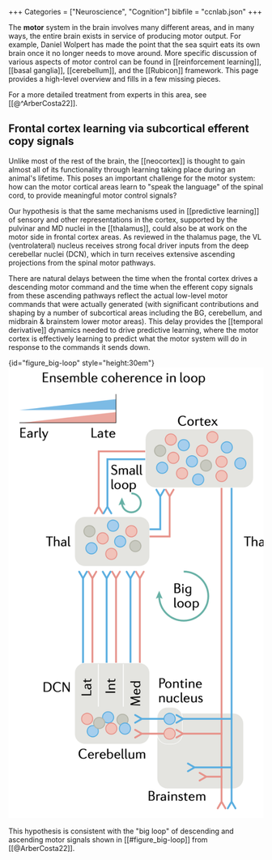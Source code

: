 +++
Categories = ["Neuroscience", "Cognition"]
bibfile = "ccnlab.json"
+++

The **motor** system in the brain involves many different areas, and in many ways, the entire brain exists in service of producing motor output. For example, Daniel Wolpert has made the point that the sea squirt eats its own brain once it no longer needs to move around. More specific discussion of various aspects of motor control can be found in [[reinforcement learning]], [[basal ganglia]], [[cerebellum]], and the [[Rubicon]] framework. This page provides a high-level overview and fills in a few missing pieces.

For a more detailed treatment from experts in this area, see [[@^ArberCosta22]].

## Frontal cortex learning via subcortical efferent copy signals

Unlike most of the rest of the brain, the [[neocortex]] is thought to gain almost all of its functionality through learning taking place during an animal's lifetime. This poses an important challenge for the motor system: how can the motor cortical areas learn to "speak the language" of the spinal cord, to provide meaningful motor control signals?

Our hypothesis is that the same mechanisms used in [[predictive learning]] of sensory and other representations in the cortex, supported by the pulvinar and MD nuclei in the [[thalamus]], could also be at work on the motor side in frontal cortex areas. As reviewed in the thalamus page, the VL (ventrolateral) nucleus receives strong focal driver inputs from the deep cerebellar nuclei (DCN), which in turn receives extensive ascending projections from the spinal motor pathways.

There are natural delays between the time when the frontal cortex drives a descending motor command and the time when the efferent copy signals from these ascending pathways reflect the actual low-level motor commands that were actually generated (with significant contributions and shaping by a number of subcortical areas including the BG, cerebellum, and midbrain & brainstem lower motor areas). This delay provides the [[temporal derivative]] dynamics needed to drive predictive learning, where the motor cortex is effectively learning to predict what the motor system will do in response to the commands it sends down.

{id="figure_big-loop" style="height:30em"}
![The "big loop" of motor processing, which could support a form of predictive learning to train frontal cortex. The thalamus (VL = ventrolateral specifically) receives strong driver inputs from the DCN, and standard non-driver inputs from motor cortex. The difference over time between these two inputs can drive the temporal derivative error-driven learning mechanism. From Arber & Costa, 2022](media/fig_motor_big_loop_arber_costa_22.png)

This hypothesis is consistent with the "big loop" of descending and ascending motor signals shown in [[#figure_big-loop]] from [[@ArberCosta22]].

